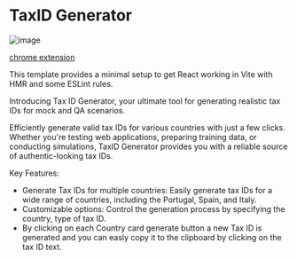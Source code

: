 # TaxID Generator
![image](https://github.com/gersondinis/chrome-extension-tax-id-generator/assets/10350627/79c78ced-aa71-4a63-9c9e-2df07e31e0ef)

[chrome extension](https://chromewebstore.google.com/detail/fhinhgicbbfififkdakanlfhgbibllgn)

This template provides a minimal setup to get React working in Vite with HMR and some ESLint rules.

Introducing Tax ID Generator, your ultimate tool for generating realistic tax IDs for mock and QA scenarios.

Efficiently generate valid tax IDs for various countries with just a few clicks. Whether you're testing web applications, preparing training data, or conducting simulations, TaxID Generator provides you with a reliable source of authentic-looking tax IDs.

Key Features:
- Generate Tax IDs for multiple countries: Easily generate tax IDs for a wide range of countries, including the Portugal, Spain, and Italy.
- Customizable options: Control the generation process by specifying the country, type of tax ID.
- By clicking on each Country card generate button a new Tax ID is generated and you can easly copy it to the clipboard by clicking on the tax ID text.
